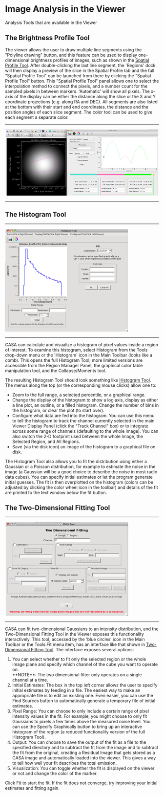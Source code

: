 

# Image Analysis in the Viewer 

Analysis Tools that are available in the Viewer

## The Brightness Profile Tool

The viewer allows the user to draw multiple line segments using the \"Polyline drawing\" button, and this feature can be used to display one-dimensional brightness profiles of images, such as shown in the [Spatial Profile Tool](#FigSlicerTool). After double-clicking the last line segment, the \'Regions\' dock will then display a preview of the slice in the Spatial Profile tab and the full \"Spatial Profile Tool\" can be launched from there by clicking the \"Spatial Profile Tool\" button. This \"Spatial Profile Tool\" panel allows one to select the interpolation method to connect the pixels, and a number count for the sampled pixels in between markers. \'Automatic\' will show all pixels. The x-axis of the display can be either the distance along the slice or the X and Y coordinate projections (e.g. along RA and DEC). All segments are also listed at the bottom with their start and end coordinates, the distance and the position angles of each slice segment. The color tool can be used to give each segment a separate color.

------------------------------------------------------------------------

 

![247c9434dc6e7bfcd4508140a7efbe0653671d1d](media/247c9434dc6e7bfcd4508140a7efbe0653671d1d.png)

------------------------------------------------------------------------

 

## The Histogram Tool

 

------------------------------------------------------------------------

![4bd76aea63562362de82fe6ddeeede1ce551317d](media/4bd76aea63562362de82fe6ddeeede1ce551317d.png)

------------------------------------------------------------------------

<div>

CASA can calculate and visualize a histogram of pixel values inside a region of interest. To examine this histogram, select Histogram from the Tools drop-down menu or the \'Histogram\' icon in the Main Toolbar (looks like a comb). This opens the full Histogram Tool; more limited versions are accessible from the Region Manager Panel, the graphical color table manipulation tool, and the Collapse/Moments tool.

The resulting Histogram Tool should look something like [Histogram Tool](#FigHistogramTool). The menus along the top (or the corresponding mouse clicks) allow one to:

-   Zoom to the full range, a selected percentile, or a graphical range.
-   Change the display of the histogram to show a log axis, display as either a line plot, an outline, or a filled histogram. Change the number of bins in the histogram, or clear the plot (to start over).
-   Configure what data are fed into the histogram. You can use this menu to tell the histogram to track the channel currently selected in the main Viewer Display Panel (click the \"Track Channel\" box) or to integrate across some range of channels (defaulting to the whole image). You can also switch the 2-D footprint used between the whole Image, the Selected Region, and All Regions.
-   Save (via the disk icon) an image of the histogram to a graphical file on disk.

The Histogram Tool also allows you to fit the distribution using either a Gaussian or a Poisson distribution, for example to estimate the noise in the image (a Gaussian will be a good choice to describe the noise in most radio data cubes). You can specify initial estimates or let the program generate initial guesses. The fit is then overplotted on the histogram (colors can be adjusted by clicking the color wheel icon in the toolbar) and details of the fit are printed to the text window below the fit button.

</div>

<div>

 

## The Two-Dimensional Fitting Tool

 

------------------------------------------------------------------------

![df2fff474cbd464f25d5e9bb87cd7107f61a5b87](media/df2fff474cbd464f25d5e9bb87cd7107f61a5b87.png)

------------------------------------------------------------------------

 

CASA can fit two-dimensional Gaussians to an intensity distribution, and the Two-Dimensional Fitting Tool in the Viewer exposes this functionality interactively. This tool, accessed by the \'blue circles\' icon in the Main Toolbar or the Tools:Fit menu item, has an interface like that shown in [Two-Dimensional Fitting Tool](#FigTwoDFitting). The interface exposes several options:

1.  You can select whether to fit only the selected region or the whole image plane and specify which channel of the cube you want to operate on.
    <div class="alert alert-info">
    **NOTE**: The two dimensional fitter only operates on a single channel at a time.
    </div>
2.  Initial Estimates: The box in the top left corner allows the user to specify initial estimates by feeding in a file. The easiest way to make an appropriate file is to edit an existing one. Even easier, you can use the Find Sources button to automatically generate a temporary file of initial estimates.
3.  Pixel Range: You can choose to only include a certain range of pixel intensity values in the fit. For example, you might choose to only fit Gaussians to pixels a few times above the measured noise level. You can use the Specify Graphically button to bring up an interactive histogram of the region (a reduced functionality version of the full Histogram Tool).
4.  Output: You can choose to save the output of the fit as a file to the specified directory and to subtract the fit from the image and to subtract the fit from the original, creating a Residual Image that gets stored as a CASA image and automatically loaded into the viewer. This gives a way to tell how well your fit describes the total emission.
5.  Visualization: You can toggle whether the fit is displayed on the viewer or not and change the color of the marker.

Click Fit to start the fit. If the fit does not converge, try improving your initial estimates and fitting again.

</div>

